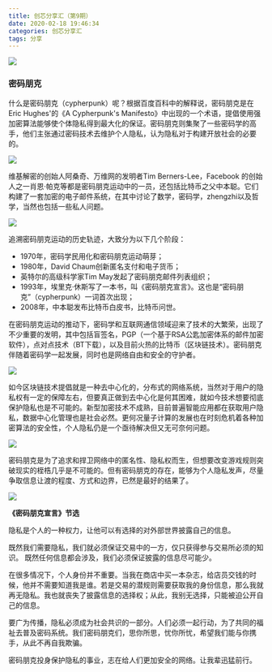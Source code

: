 ```yaml
---
title: 创芯分享汇（第9期）
date: 2020-02-18 19:46:34
categories: 创芯分享汇
tags: 分享
---
```


![](https://timgsa.baidu.com/timg?image&quality=80&size=b9999_10000&sec=1581265659147&di=e208621794a10fb393fb592e20981667&imgtype=0&src=http%3A%2F%2Fo8t0bd96n.qnssl.com%2Fpublic%2Fresources%2Fpic%2Fupload%2F2018%2F09%2F11%2FlbrxCU4PK8_fx168IeNuL.jpg)

### 密码朋克

什么是密码朋克（cypherpunk）呢？根据百度百科中的解释说，密码朋克是在Eric Hughes'的《A Cypherpunk's Manifesto》中出现的一个术语，提倡使用强加密算法能够使个体隐私得到最大化的保证。密码朋克则集聚了一些密码学的高手，他们主张通过密码技术去维护个人隐私，认为隐私对于构建开放社会的必要的。

![](http://okinfo.org/d/file/IT/2016-04-16/b9bf1536c52c46b7c60250b33989eefc.jpg)

维基解密的创始人阿桑奇、万维网的发明者Tim Berners-Lee，Facebook 的创始人之一肖恩·帕克等都是密码朋克运动中的一员，还包括比特币之父中本聪。它们构建了一套加密的电子邮件系统，在其中讨论了数学，密码学，zhengzhi以及哲学，当然也包括一些私人问题。

![](https://timgsa.baidu.com/timg?image&quality=80&size=b9999_10000&sec=1581265394262&di=92663595c03e656de499517cd9df3050&imgtype=0&src=http%3A%2F%2Fss.csdn.net%2Fp%3Fhttps%3A%2F%2Fmmbiz.qpic.cn%2Fmmbiz_png%2Ftrm5VMeFp9mrjy9RCtXgsWxW4gKUc3byjreWItptC4egvtlibUM8NIGtXk12sz7dbSlXro2LdonYvTyNm07rr3A%2F0%3Fwx_fmt%3Dpng)

追溯密码朋克运动的历史轨迹，大致分为以下几个阶段：

- 1970年，密码学民用化和密码朋克运动萌芽；
- 1980年，David Chaum创新匿名支付和电子货币；
- 英特尔的高级科学家Tim May发起了密码朋克邮件列表组织；
- 1993年，埃里克·休斯写了一本书，叫《密码朋克宣言》。这也是“密码朋克”（cypherpunk）一词首次出现；
- 2008年，中本聪发布比特币白皮书，比特币问世。

在密码朋克运动的推动下，密码学和互联网通信领域迎来了技术的大繁荣，出现了不少重要的发明，其中包括盲签名，PGP（一个基于RSA公匙加密体系的邮件加密软件），点对点技术（BT下载），以及目前火热的比特币（区块链技术）。密码朋克伴随着密码学一起发展，同时也是网络自由和安全的守护者。

![](https://s3.ifanr.com/wp-content/uploads/2018/04/640.png)

如今区块链技术提倡就是一种去中心化的，分布式的网络系统，当然对于用户的隐私权有一定的保障左右，但要真正做到去中心化是何其困难，就如今技术想要彻底保护隐私也是不可能的。新型加密技术不成熟，目前普遍智能应用都在获取用户隐私，数据中心化管理也是社会必然。更何况量子计算的发展也在时刻危机着各种加密算法的安全性，个人隐私仍是一个亟待解决但又无可奈何问题。

![](https://www.zhinengl.com/wp-content/uploads/2017/11/Private.jpg)

密码朋克是为了追求和捍卫网络中的匿名性、隐私权而生，但想要改变游戏规则突破现实的桎梏几乎是不可能的。但有密码朋克的存在，能够为个人隐私发声，尽量争取信息让渡的程度、方式和边界，已然是最好的结果了。

![](https://pic.36krcnd.com/201805/29022750/r4u4eudcv3ecviol.png!1200)

**《密码朋克宣言》节选**

隐私是个人的一种权力，让他可以有选择的对外部世界披露自己的信息。

既然我们需要隐私，我们就必须保证交易中的一方，仅只获得参与交易所必须的知识。 既然任何信息都会涉及，我们必须保证披露的信息尽可能少。  

在很多情况下，个人身份并不重要。当我在商店中买一本杂志，给店员交钱的时候，他并不需要知道我是谁。若是交易的潜规则需要获取我的身份信息，那么我就再无隐私。我也就丧失了披露信息的选择权；从此，我别无选择，只能被迫公开自己的信息。

要广为传播，隐私必须成为社会共识的一部分。人们必须一起行动，为了共同的福祉去普及密码系统。我们密码朋克们，思你所思，忧你所忧，希望我们能与你携手，从此不再自我欺骗。

密码朋克投身保护隐私的事业，志在给人们更加安全的网络。让我辈迅猛前行。



